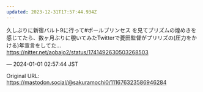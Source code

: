 ```yaml
---
updated: 2023-12-31T17:57:44.934Z
---
```


<p>久しぶりに新宿バルト9に行って#ポールプリンセス を見てプリズムの煌めきを感じてたら、数ヶ月ぶりに覗いてみたTwitterで菱田監督がプリリズの(圧力をかける)年宣言をしてた… <a href="https://nitter.net/aobajo2/status/1741492630503268503" target="_blank" rel="nofollow noopener noreferrer" translate="no"><span class="invisible">https://</span><span class="ellipsis">nitter.net/aobajo2/status/1741</span><span class="invisible">492630503268503</span></a></p>

&mdash; 2024-01-01 02:57:44 JST

Original URL: https://mastodon.social/@sakuramochi0/111676323586946284
